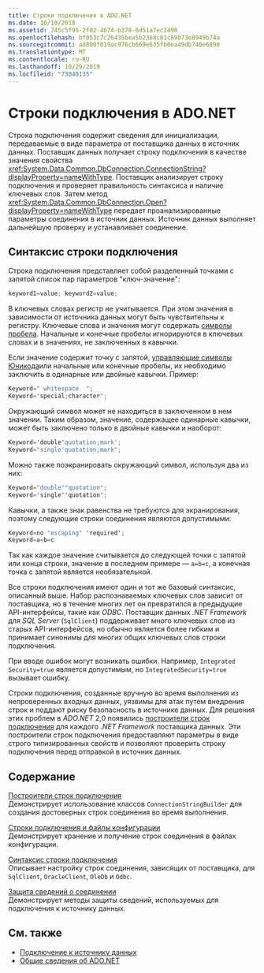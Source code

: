 ```yaml
---
title: Строки подключения в ADO.NET
ms.date: 10/10/2018
ms.assetid: 745c5f95-2f02-4674-b378-6d51a7ec2490
ms.openlocfilehash: bf053c7c26435bea5b2368c81c89b73e8949b74a
ms.sourcegitcommit: ad800f019ac976cb669e635fb0ea49db740e6890
ms.translationtype: MT
ms.contentlocale: ru-RU
ms.lasthandoff: 10/29/2019
ms.locfileid: "73040135"
---
```

# <a name="connection-strings-in-adonet"></a>Строки подключения в ADO.NET

Строка подключения содержит сведения для инициализации, передаваемые в виде параметра от поставщика данных в источник данных. Поставщик данных получает строку подключения в качестве значения свойства <xref:System.Data.Common.DbConnection.ConnectionString?displayProperty=nameWithType>. Поставщик анализирует строку подключения и проверяет правильность синтаксиса и наличие ключевых слов. Затем метод <xref:System.Data.Common.DbConnection.Open?displayProperty=nameWithType> передает проанализированные параметры соединения в источник данных. Источник данных выполняет дальнейшую проверку и устанавливает соединение.

## <a name="connection-string-syntax"></a>Синтаксис строки подключения

Строка подключения представляет собой разделенный точками с запятой список пар параметров "ключ-значение":

```csharp
keyword1=value; keyword2=value;
```

В ключевых словах регистр не учитывается. При этом значения в зависимости от источника данных могут быть чувствительны к регистру. Ключевые слова и значения могут содержать [символы пробела](https://en.wikipedia.org/wiki/Whitespace_character#Unicode). Начальные и конечные пробелы игнорируются в ключевых словах и в значениях, не заключенных в кавычки.

Если значение содержит точку с запятой, [управляющие символы Юникода](https://en.wikipedia.org/wiki/Unicode_control_characters)или начальные или конечные пробелы, их необходимо заключить в одинарные или двойные кавычки. Пример:

```csharp
Keyword=" whitespace  ";
Keyword='special;character';
```

Окружающий символ может не находиться в заключенном в нем значении. Таким образом, значение, содержащее одинарные кавычки, может быть заключено только в двойные кавычки и наоборот:

```csharp
Keyword='double"quotation;mark';
Keyword="single'quotation;mark";
```

Можно также поэкранировать окружающий символ, используя два из них:

```csharp
Keyword="double""quotation";
Keyword='single''quotation';
```

Кавычки, а также знак равенства не требуются для экранирования, поэтому следующие строки соединения являются допустимыми:

```csharp
Keyword=no "escaping" 'required';
Keyword=a=b=c
```

Так как каждое значение считывается до следующей точки с запятой или конца строки, значение в последнем примере — `a=b=c`, а конечная точка с запятой является необязательной.

Все строки подключения имеют один и тот же базовый синтаксис, описанный выше. Набор распознаваемых ключевых слов зависит от поставщика, но в течение многих лет он превратился в предыдущие API-интерфейсы, такие как *ODBC*. Поставщик данных *.NET Framework* для *SQL Server* (`SqlClient`) поддерживает много ключевых слов из старых API-интерфейсов, но обычно является более гибким и принимает синонимы для многих общих ключевых слов строки подключения.

При вводе ошибок могут возникать ошибки. Например, `Integrated Security=true` является допустимым, но `IntegratedSecurity=true` вызывает ошибку.

Строки подключения, созданные вручную во время выполнения из непроверенных входных данных, уязвимы для атак путем внедрения строк и поддают риску безопасность в источнике данных. Для решения этих проблем в *ADO.NET* 2,0 появились [построители строк подключения](connection-string-builders.md) для каждого *.NET Framework* поставщика данных. Эти построители строк подключения предоставляют параметры в виде строго типизированных свойств и позволяют проверить строку подключения перед отправкой в источник данных.

## <a name="in-this-section"></a>Содержание

[Построители строк подключения](connection-string-builders.md)\
Демонстрирует использование классов `ConnectionStringBuilder` для создания достоверных строк соединения во время выполнения.

[Строки подключения и файлы конфигурации](connection-strings-and-configuration-files.md)\
Демонстрирует хранение и получение строк соединения в файлах конфигурации.

[Синтаксис строки подключения](connection-string-syntax.md)\
Описывает настройку строк соединения, зависящих от поставщика, для `SqlClient`, `OracleClient`, `OleDb` и `Odbc`.

[Защита сведений о соединении](protecting-connection-information.md)\
Демонстрирует методы защиты сведений, используемых для подключения к источнику данных.

## <a name="see-also"></a>См. также

- [Подключение к источнику данных](/cpp/data/odbc/connecting-to-a-data-source)
- [Общие сведения об ADO.NET](ado-net-overview.md)
